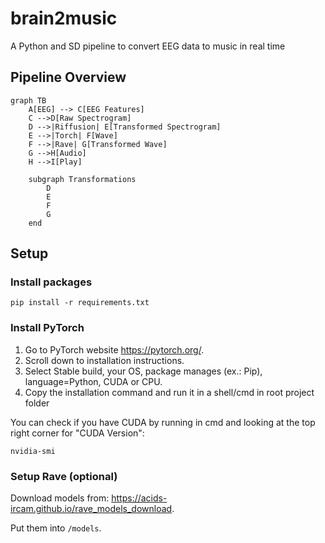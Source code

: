 # brain2music
A Python and SD pipeline to convert EEG data to music in real time

## Pipeline Overview

```mermaid
graph TB
    A[EEG] --> C[EEG Features]
    C -->D[Raw Spectrogram]
    D -->|Riffusion| E[Transformed Spectrogram]
    E -->|Torch| F[Wave]
    F -->|Rave| G[Transformed Wave]
    G -->H[Audio]
    H -->I[Play]
    
    subgraph Transformations 
        D
        E
        F
        G
    end
```

## Setup

### Install packages

```commandline
pip install -r requirements.txt
```

### Install PyTorch

1. Go to PyTorch website https://pytorch.org/.
1. Scroll down to installation instructions.
1. Select Stable build, your OS, package manages (ex.: Pip), language=Python, CUDA or CPU. 
1. Copy the installation command and run it in a shell/cmd in root project folder

You can check if you have CUDA by running in cmd and looking at the top right corner for "CUDA Version":

```
nvidia-smi
```

### Setup Rave (optional)

Download models from: https://acids-ircam.github.io/rave_models_download.

Put them into `/models`.